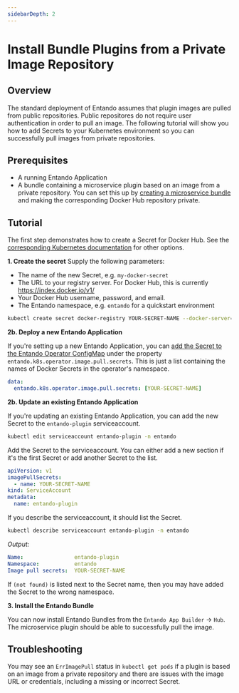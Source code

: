 ```yaml
---
sidebarDepth: 2
---
```


# Install Bundle Plugins from a Private Image Repository

## Overview
The standard deployment of Entando assumes that plugin images are pulled from public repositories. Public repositores do not require user authentication in order to pull an image. The following tutorial will show you how to add Secrets to your Kubernetes environment so you can successfully pull images from private repositories.

## Prerequisites
* A running Entando Application
* A bundle containing a microservice plugin based on an image from a private repository. You can set this up by [creating a microservice bundle](../create/ms/generate-microservices-and-micro-frontends.md) and making the corresponding Docker Hub repository private.

## Tutorial
The first step demonstrates how to create a Secret for Docker Hub. See the [corresponding Kubernetes documentation](https://kubernetes.io/docs/tasks/configure-pod-container/pull-image-private-registry) for other options.

**1. Create the secret**
Supply the following parameters:
* The name of the new Secret, e.g. `my-docker-secret`
* The URL to your registry server. For Docker Hub, this is currently <https://index.docker.io/v1/>
* Your Docker Hub username, password, and email.
* The Entando namespace, e.g. `entando` for a quickstart environment

``` sh
kubectl create secret docker-registry YOUR-SECRET-NAME --docker-server=YOUR-REGISTRY-SERVER --docker-username=YOUR-USERNAME --docker-password=YOUR-PASSWORD --docker-email=YOUR-EMAIL -n entando
```

**2b. Deploy a new Entando Application**

If you're setting up a new Entando Application, you can [add the Secret to the Entando Operator ConfigMap](../devops/entando-operator.md) under the property `entando.k8s.operator.image.pull.secrets`. This is just a list containing the names of Docker Secrets in the operator's namespace.

``` yaml
data: 
  entando.k8s.operator.image.pull.secrets: [YOUR-SECRET-NAME]
```

**2b. Update an existing Entando Application**

If you're updating an existing Entando Application, you can add the new Secret to the `entando-plugin` serviceaccount.

``` sh
kubectl edit serviceaccount entando-plugin -n entando
```

Add the Secret to the serviceaccount. You can either add a new section if it's the first Secret or add another Secret to the list.
``` yaml
apiVersion: v1
imagePullSecrets:
  - name: YOUR-SECRET-NAME
kind: ServiceAccount
metadata:
  name: entando-plugin
```

If you describe the serviceaccount, it should list the Secret.
```sh
kubectl describe serviceaccount entando-plugin -n entando
```
_Output:_
```yaml
Name:                entando-plugin
Namespace:           entando
Image pull secrets:  YOUR-SECRET-NAME
```
If `(not found)` is listed next to the Secret name, then you may have added the Secret to the wrong namespace.


**3. Install the Entando Bundle**

 You can now install Entando Bundles from the `Entando App Builder` → `Hub`. The microservice plugin should be able to successfully pull the image.

## Troubleshooting
You may see an `ErrImagePull` status in `kubectl get pods` if a plugin is based on an image from a private repository and there are issues with the image URL or credentials, including a missing or incorrect Secret.